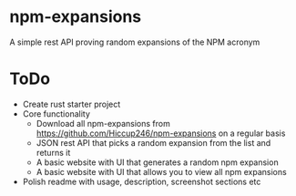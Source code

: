 # npm-expansions
A simple rest API proving random expansions of the NPM acronym

# ToDo
- Create rust starter project
- Core functionality
    - Download all npm-expansions from https://github.com/Hiccup246/npm-expansions on a regular basis
    - JSON rest API that picks a random expansion from the list and returns it
    - A basic website with UI that generates a random npm expansion
    - A basic website with UI that allows you to view all npm expansions
- Polish readme with usage, description, screenshot sections etc
